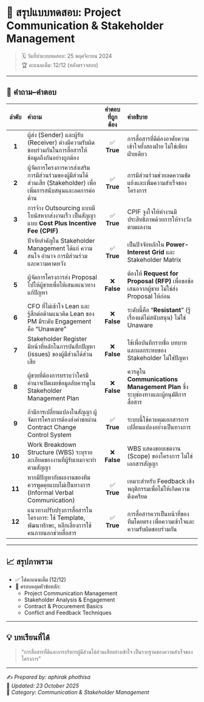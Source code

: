 # 📘 สรุปแบบทดสอบ: Project Communication & Stakeholder Management

> 🗓 วันที่ทำแบบทดสอบ: 25 พฤศจิกายน 2024  
> 🏆 คะแนนเต็ม: 12/12 (หลังตรวจสอบ)

---

## 🔹 คำถาม–คำตอบ

| ลำดับ | คำถาม | คำตอบที่ถูกต้อง | คำอธิบาย |
|:--:|:--|:--:|:--|
| **1** | ผู้ส่ง (Sender) และผู้รับ (Receiver) ต่างมีความรับผิดชอบร่วมกันในการสื่อสารให้ข้อมูลถึงกันอย่างถูกต้อง | ✅ **True** | การสื่อสารที่ดีต้องอาศัยความเข้าใจทั้งสองฝ่าย ไม่ใช่เพียงฝ่ายเดียว |
| **2** | ผู้จัดการโครงการควรส่งเสริมการมีส่วนร่วมของผู้มีส่วนได้ส่วนเสีย (Stakeholder) เพื่อเพิ่มการสนับสนุนและลดการต่อต้าน | ✅ **True** | การมีส่วนร่วมช่วยลดความขัดแย้งและเพิ่มความสำเร็จของโครงการ |
| **3** | การจ้าง Outsourcing แบบมีโบนัสหากส่งงานเร็ว เป็นสัญญาแบบ **Cost Plus Incentive Fee (CPIF)** | ✅ **True** | CPIF จูงใจให้ทำงานมีประสิทธิภาพด้วยการให้รางวัลตามผลงาน |
| **4** | ปัจจัยสำคัญใน Stakeholder Management ได้แก่ ความสนใจ อำนาจ การมีส่วนร่วม และความคาดหวัง | ✅ **True** | เป็นปัจจัยหลักใน **Power-Interest Grid** และ Stakeholder Matrix |
| **5** | ผู้จัดการโครงการส่ง Proposal ไปให้ผู้ขายเพื่อให้เสนอแนวทางแก้ปัญหา | ❌ **False** | ต้องให้ **Request for Proposal (RFP)** เพื่อขอข้อเสนอจากผู้ขาย ไม่ใช่ส่ง Proposal ให้ก่อน |
| **6** | CFO ที่ไม่เข้าใจ Lean และรู้สึกต่อต้านแนวคิด Lean ของ PM มีระดับ Engagement คือ “Unaware” | ❌ **False** | ระดับนี้คือ “**Resistant**” (รู้เรื่องแต่ไม่สนับสนุน) ไม่ใช่ Unaware |
| **7** | Stakeholder Register มีหน้าที่หลักในการบันทึกปัญหา (issues) ของผู้มีส่วนได้ส่วนเสีย | ❌ **False** | ใช้เพื่อบันทึกรายชื่อ บทบาท และผลกระทบของ Stakeholder ไม่ใช่ปัญหา |
| **8** | ผู้ขายที่ต้องการทราบว่าใครมีอำนาจเปิดเผยข้อมูลลับควรดูใน Stakeholder Management Plan | ❌ **False** | ควรดูใน **Communications Management Plan** ซึ่งระบุช่องทางและผู้อนุมัติการสื่อสาร |
| **9** | ถ้ามีการเปลี่ยนแปลงในสัญญา ผู้จัดการโครงการต้องส่งคำขอผ่าน Contract Change Control System | ✅ **True** | ระบบนี้ใช้ควบคุมเอกสารการเปลี่ยนแปลงอย่างเป็นทางการ |
| **10** | Work Breakdown Structure (WBS) ระบุรายละเอียดของงานที่ผู้รับเหมาจะทำตามสัญญา | ❌ **False** | WBS แสดงขอบเขตงาน (Scope) ของโครงการ ไม่ใช่เอกสารสัญญา |
| **11** | หากมีปัญหากับผลงานของทีม ควรพูดคุยแบบไม่เป็นทางการ (Informal Verbal Communication) | ✅ **True** | เหมาะสำหรับ Feedback เชิงพฤติกรรมเพื่อไม่ให้เกิดความตึงเครียด |
| **12** | แนวทางปรับปรุงการสื่อสารในโครงการ: ใช้ Template, พัฒนาทักษะ, หลีกเลี่ยงการใช้คนภายนอกช่วยสื่อสาร | ✅ **True** | การสื่อสารควรเป็นหน้าที่ของทีมโดยตรง เพื่อความเข้าใจและความรับผิดชอบร่วมกัน |

---

## 📈 สรุปภาพรวม

- ✅ ได้คะแนนเต็ม (12/12)  
- 🧩 ครอบคลุมหัวข้อหลัก:
  - Project Communication Management  
  - Stakeholder Analysis & Engagement  
  - Contract & Procurement Basics  
  - Conflict and Feedback Techniques  

---

## 💡 บทเรียนที่ได้

> “การสื่อสารที่ดีและการบริหารผู้มีส่วนได้ส่วนเสียอย่างเข้าใจ เป็นรากฐานของความสำเร็จของโครงการ”

---

✍️ *Prepared by: aphirak phothisa*  
📅 *Updated: 23 October 2025*  
📄 *Category: Communication & Stakeholder Management*

